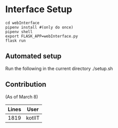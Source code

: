 # Interface Setup

    cd webInterface
    pipenv install #(only do once)
    pipenv shell
    export FLASK_APP=webInterface.py
    flask run

## Automated setup

Run the following in the current directory
     ./setup.sh

## Contribution

(As of March 8)

|Lines| User|
|---|---|
|1819 | kotIIT|
